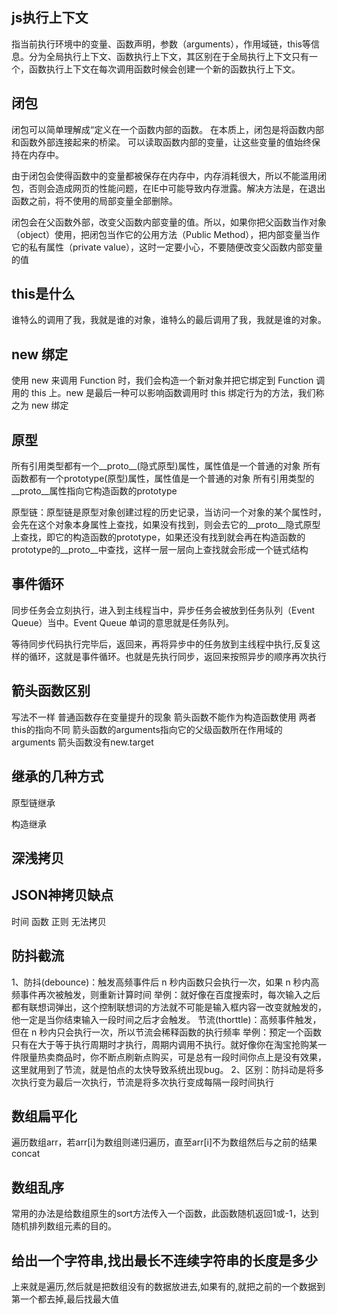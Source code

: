 ## js执行上下文

指当前执行环境中的变量、函数声明，参数（arguments），作用域链，this等信息。分为全局执行上下文、函数执行上下文，其区别在于全局执行上下文只有一个，函数执行上下文在每次调用函数时候会创建一个新的函数执行上下文。


## 闭包

闭包可以简单理解成“定义在一个函数内部的函数。
在本质上，闭包是将函数内部和函数外部连接起来的桥梁。
可以读取函数内部的变量，让这些变量的值始终保持在内存中。

由于闭包会使得函数中的变量都被保存在内存中，内存消耗很大，所以不能滥用闭包，否则会造成网页的性能问题，在IE中可能导致内存泄露。解决方法是，在退出函数之前，将不使用的局部变量全部删除。

闭包会在父函数外部，改变父函数内部变量的值。所以，如果你把父函数当作对象（object）使用，把闭包当作它的公用方法（Public Method），把内部变量当作它的私有属性（private value），这时一定要小心，不要随便改变父函数内部变量的值

## this是什么

谁特么的调用了我，我就是谁的对象，谁特么的最后调用了我，我就是谁的对象。

## new 绑定

使用 new 来调用 Function 时，我们会构造一个新对象并把它绑定到 Function 调用的 this 上。new 是最后一种可以影响函数调用时 this 绑定行为的方法，我们称之为 new 绑定

## 原型

所有引用类型都有一个__proto__(隐式原型)属性，属性值是一个普通的对象
所有函数都有一个prototype(原型)属性，属性值是一个普通的对象
所有引用类型的__proto__属性指向它构造函数的prototype

原型链：原型链是原型对象创建过程的历史记录，当访问一个对象的某个属性时，会先在这个对象本身属性上查找，如果没有找到，则会去它的__proto__隐式原型上查找，即它的构造函数的prototype，如果还没有找到就会再在构造函数的prototype的__proto__中查找，这样一层一层向上查找就会形成一个链式结构

## 事件循环

同步任务会立刻执行，进入到主线程当中，异步任务会被放到任务队列（Event Queue）当中。Event Queue 单词的意思就是任务队列。

等待同步代码执行完毕后，返回来，再将异步中的任务放到主线程中执行,反复这样的循环，这就是事件循环。也就是先执行同步，返回来按照异步的顺序再次执行

## 箭头函数区别

写法不一样
普通函数存在变量提升的现象
箭头函数不能作为构造函数使用
两者this的指向不同
箭头函数的arguments指向它的父级函数所在作用域的arguments
箭头函数没有new.target

## 继承的几种方式

原型链继承

构造继承

## 深浅拷贝

## JSON神拷贝缺点

时间 函数 正则 无法拷贝

## 防抖截流

1、防抖(debounce)：触发高频事件后 n 秒内函数只会执行一次，如果 n 秒内高频事件再次被触发，则重新计算时间
举例：就好像在百度搜索时，每次输入之后都有联想词弹出，这个控制联想词的方法就不可能是输入框内容一改变就触发的，他一定是当你结束输入一段时间之后才会触发。
节流(thorttle)：高频事件触发，但在 n 秒内只会执行一次，所以节流会稀释函数的执行频率
举例：预定一个函数只有在大于等于执行周期时才执行，周期内调用不执行。就好像你在淘宝抢购某一件限量热卖商品时，你不断点刷新点购买，可是总有一段时间你点上是没有效果，这里就用到了节流，就是怕点的太快导致系统出现bug。
2、区别：防抖动是将多次执行变为最后一次执行，节流是将多次执行变成每隔一段时间执行

## 数组扁平化

遍历数组arr，若arr[i]为数组则递归遍历，直至arr[i]不为数组然后与之前的结果concat

## 数组乱序
常用的办法是给数组原生的sort方法传入一个函数，此函数随机返回1或-1，达到随机排列数组元素的目的。



## 给出一个字符串,找出最长不连续字符串的长度是多少

上来就是遍历,然后就是把数组没有的数据放进去,如果有的,就把之前的一个数据到第一个都去掉,最后找最大值


